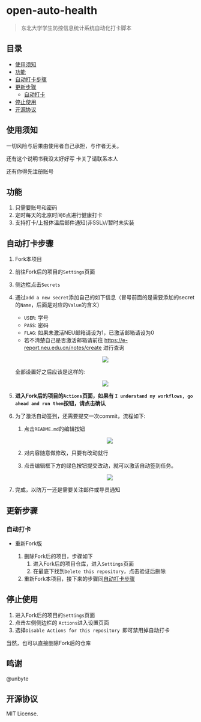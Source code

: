 # open-auto-health
> 东北大学学生防控信息统计系统自动化打卡脚本


## 目录 

- [使用须知](#使用须知) 
- [功能](#功能)
- [自动打卡步骤](#自动打卡步骤) 
- [更新步骤](#更新步骤)
  - [自动打卡](#自动打卡)
- [停止使用](#停止使用)
- [开源协议](#开源协议)

## 使用须知

一切风险与后果由使用者自己承担，与作者无关。

还有这个说明书我没太好好写 卡关了请联系本人

还有你得先注册账号

## 功能

1. 只需要账号和密码
2. 定时每天的北京时间6点进行健康打卡
3. 支持打卡/上报体温后邮件通知(非SSL)//暂时未实装

## 自动打卡步骤
1. Fork本项目

2. 前往Fork后的项目的`Settings`页面

3. 侧边栏点击`Secrets`

4. 通过`add a new secret`添加自己的如下信息（冒号前面的是需要添加的secret的`Name`，后面是对应的`Value`的含义）
  
    - `USER`: 学号
    - `PASS`: 密码
    - `FLAG`: 如果未激活NEU邮箱请设为1，已激活邮箱请设为0
    - 若不清楚自己是否激活邮箱请前往 https://e-report.neu.edu.cn/notes/create 进行查询

    <p align="center"><img src="https://i.loli.net/2020/02/24/RAPvJ4qu5hUIr2K.png"/></p>
    
    全部设置好之后应该是这样的:
    
    <p align="center"><img src="https://i.loli.net/2020/04/17/xIh7gyWUOTR5LAq.png"/></p>
    
5. **进入Fork后的项目的`Actions`页面，如果有 `I understand my workflows, go ahead and run them`按钮，请点击确认**

6. 为了激活自动签到，还需要提交一次commit，流程如下: 

    1. 点击`README.md`的编辑按钮

        <p align="center"><img src="https://i.loli.net/2020/03/01/8pnrtNDm9axih7U.png"/></p>
    
    2. 对内容随意做修改，只要有改动就行
    
    3. 点击编辑框下方的绿色按钮提交改动，就可以激活自动签到任务。
    
        <p align="center"><img src="https://i.loli.net/2020/03/01/6Yi59OyLwQRuVNm.png"/></p>

7. 完成，以防万一还是需要关注邮件或导员通知



## 更新步骤

### 自动打卡

- 重新Fork版 

    1. 删除Fork后的项目，步骤如下
       1. 进入Fork后的项目仓库，进入`Settings`页面
       2. 在最底下找到`Delete this repository`，点击验证后删除
    2. 重新Fork本项目，接下来的步骤同[自动打卡步骤](#自动打卡步骤)

## 停止使用

1. 进入Fork后的项目的`Settings`页面
2. 点击左侧侧边栏的 `Actions`进入设置页面
3. 选择`Disable Actions for this repository `即可禁用掉自动打卡

当然，也可以直接删除Fork后的仓库


## 鸣谢

@unbyte

## 开源协议

MIT License.
